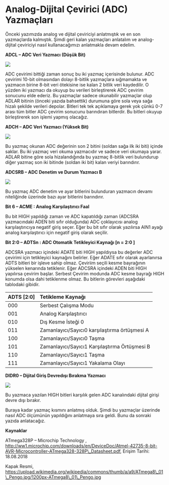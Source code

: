 # Analog-Dijital Çevirici \(ADC\) Yazmaçları

Önceki yazımızda analog ve dijital çeviriciyi anlatmıştık ve en son yazmaçlarda kalmıştık. Şimdi geri kalan yazmaçları anlatalım ve analog-dijital çeviriciyi nasıl kullanacağımızı anlatmakla devam edelim.

**ADCL – ADC Veri Yazmacı \(Düşük Bit\)**

[![](http://www.lojikprob.com/wp-content/uploads/2018/08/adcrs-1024x150.png)](http://www.lojikprob.com/wp-content/uploads/2018/08/adcrs.png)

ADC çevirimi bittiği zaman sonuç bu iki yazmaç içerisinde bulunur. ADC çevirimi 10-bit olmasından dolayı 8-bitlik yazmaçlara sığmamakta ve yazmacın birine 8-bit veri ötekisine ise kalan 2 bitlik veri kaydedilir. O yüzden iki yazmacı da okuyup bu verileri birleştirerek ADC çevirim sonucunu elde ederiz. Bu yazmaçlar sadece okunabilir yazmaçlar olup ADLAR bitinin \(önceki yazıda bahsettik\) durumuna göre sola veya sağa hizalı şekilde verileri depolar.  Bitleri tek tek açıklamaya gerek yok çünkü 0-7 arası tüm bitler ADC çevirim sonucunu barındıran bitlerdir. Bu bitleri okuyup birleştirerek son işlemi yapmış olacağız.

**ADCH – ADC Veri Yazmacı \(Yüksek Bit\)**

[![](http://www.lojikprob.com/wp-content/uploads/2018/08/adch.png)](http://www.lojikprob.com/wp-content/uploads/2018/08/adch.png)

Bu yazmaç okunan ADC değerinin son 2 bitini \(soldan sağa ilk iki biti\) içinde saklar. Bu iki yazmaç veri okuma yazmacıdır ve sadece veri okumaya yarar. ADLAR bitine göre sola hizalandığında bu yazmaç 8-bitlik veri bulundurup diğer yazmaç son iki bitinde \(soldan iki bit\) kalan veriyi barındırır.

**ADCSRB – ADC Denetim ve Durum Yazmacı B** 

[![](http://www.lojikprob.com/wp-content/uploads/2018/08/adcb-1024x147.png)](http://www.lojikprob.com/wp-content/uploads/2018/08/adcb.png)

Bu yazmaç ADC denetim ve ayar bitlerini bulunduran yazmacın devamı niteliğinde üzerinde bazı ayar bitlerini barındırır.

**Bit 6 – ACME : Analog Karşılaştırıcı Faal**

Bu bit HIGH yapıldığı zaman ve ADC kapatıldığı zaman \(ADCSRA yazmacındaki ADEN biti sıfır olduğunda\) ADC çoklayıcısı analog karşılaştırıcıya negatif giriş seçer. Eğer bu bit sıfır olarak yazılırsa AIN1 ayağı analog karşılaştırıcı için negatif giriş olarak seçilir.

**Bit 2:0 – ADTSn : ADC Otomatik Tetikleyici Kaynağı \[n = 2:0 \]**

ADCSRA yazmacı içindeki ADATE biti HIGH yapıldıysa bu değerler ADC çevirimi için tetikleyici kaynağını belirler. Eğer ADATE sıfır olarak ayarlanırsa ADTS bitleri bir işleve sahip olmaz. Çeviriim seçili kesme bayrağının yükselen kenarında tetiklenir. Eğer ADCSRA içindeki ADEN biti HIGH yapılırsa çevirim başlar. Serbest Çevirim modunda ADC kesme bayrağı HIGH konumda olsa dahi tetiklenme olmaz.  Bu bitlerin görevleri aşağıdaki tablodaki gibidir.

| ADTS \[2:0\] | Tetikleme Kaynağı |
| :--- | :--- |
| 000 | Serbest Çalışma Modu |
| 001 | Analog Karşılaştırıcı |
| 010 | Dış Kesme İsteği 0 |
| 011 | Zamanlayıcı/Sayıcı0 karşılaştırma örtüşmesi A |
| 100 | Zamanlayıcı/Sayıcı0 Taşma |
| 101 | Zamanlayıcı/Sayıcı1 Karşılaştırma Örtüşmesi B |
| 110 | Zamanlayıcı/Sayıcı1 Taşma |
| 111 | Zamanlayıcı/Sayıcı1 Yakalama Olayı |

**DIDR0 – Dijital Giriş Devredışı Bırakma Yazmacı**

[![](http://www.lojikprob.com/wp-content/uploads/2018/08/devre-1024x145.png)](http://www.lojikprob.com/wp-content/uploads/2018/08/devre.png)

Bu yazmaca yazılan HIGH bitleri karşılık gelen ADC kanalındaki dijital girişi devre dışı bırakır.

Buraya kadar yazmaç kısmını anlatmış olduk. Şimdi bu yazmaçlar üzerinde nasıl ADC ölçümünün yapıldığını anlatmaya sıra geldi. Bunu da sonraki yazıda anlatacağız.

**Kaynaklar**

ATmega328P – Microchip Technology , http://ww1.microchip.com/downloads/en/DeviceDoc/Atmel-42735-8-bit-AVR-Microcontroller-ATmega328-328P\_Datasheet.pdf, Erişim Tarihi: 18.08.2018

Kapak Resmi, https://upload.wikimedia.org/wikipedia/commons/thumb/a/a9/ATmega8\_01\_Pengo.jpg/1200px-ATmega8\_01\_Pengo.jpg

